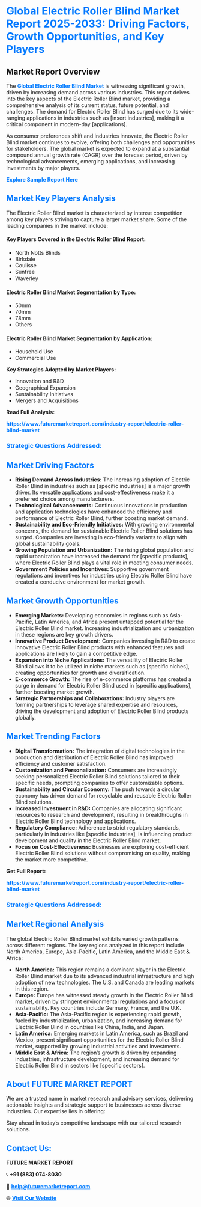<h1 style="color: #007BFF;">Global Electric Roller Blind Market Report 2025-2033: Driving Factors, Growth Opportunities, and Key Players</h1>

<section id="overview">
<h2>Market Report Overview</h2>
<p>The <a href="https://www.futuremarketreport.com/industry-report/electric-roller-blind-market" style="color: #007BFF; text-decoration: none;"><strong>Global Electric Roller Blind Market</strong></a> is witnessing significant growth, driven by increasing demand across various industries. This report delves into the key aspects of the Electric Roller Blind market, providing a comprehensive analysis of its current status, future potential, and challenges. The demand for Electric Roller Blind has surged due to its wide-ranging applications in industries such as [insert industries], making it a critical component in modern-day [applications].</p>
<p>As consumer preferences shift and industries innovate, the Electric Roller Blind market continues to evolve, offering both challenges and opportunities for stakeholders. The global market is expected to expand at a substantial compound annual growth rate (CAGR) over the forecast period, driven by technological advancements, emerging applications, and increasing investments by major players.</p>
</section>

<section id="overview">
<p><a href="https://www.futuremarketreport.com/request-sample/reportId=55377" style="color: #007BFF; text-decoration: none;"><strong>Explore Sample Report Here</strong></a></p>
</section>

<section id="key-players">
<h2 style="color: #007BFF;">Market Key Players Analysis</h2>
<p>The Electric Roller Blind market is characterized by intense competition among key players striving to capture a larger market share. Some of the leading companies in the market include:</p>
<h4>Key Players Covered in the Electric Roller Blind Report:</h4>
<ul><li>North Notts Blinds</li><li>Birkdale</li><li>Coulisse</li><li>Sunfree</li><li>Waverley</li></ul>
<h4>Electric Roller Blind Market Segmentation by Type:</h4>
<ul><li>50mm</li><li>70mm</li><li>78mm</li><li>Others</li></ul>

<h4>Electric Roller Blind Market Segmentation by Application:</h4>
<ul><li>Household Use</li><li>Commercial Use</li></ul>
<p><strong>Key Strategies Adopted by Market Players:</strong></p>
<ul>
<li>Innovation and R&D</li>
<li>Geographical Expansion</li>
<li>Sustainability Initiatives</li>
<li>Mergers and Acquisitions</li>
</ul>
</section>

<section>
<p><strong>Read Full Analysis: </strong></p><a href="https://www.futuremarketreport.com/industry-report/electric-roller-blind-market" style="color: #007BFF; text-decoration: none;"><strong>https://www.futuremarketreport.com/industry-report/electric-roller-blind-market</strong></a>
<h3 style="color: #007BFF;">Strategic Questions Addressed:</h3>
</section>

<section id="driving-factors">
<h2 style="color: #007BFF;">Market Driving Factors</h2>
<ul>
<li><strong>Rising Demand Across Industries:</strong> The increasing adoption of Electric Roller Blind in industries such as [specific industries] is a major growth driver. Its versatile applications and cost-effectiveness make it a preferred choice among manufacturers.</li>
<li><strong>Technological Advancements:</strong> Continuous innovations in production and application technologies have enhanced the efficiency and performance of Electric Roller Blind, further boosting market demand.</li>
<li><strong>Sustainability and Eco-Friendly Initiatives:</strong> With growing environmental concerns, the demand for sustainable Electric Roller Blind solutions has surged. Companies are investing in eco-friendly variants to align with global sustainability goals.</li>
<li><strong>Growing Population and Urbanization:</strong> The rising global population and rapid urbanization have increased the demand for [specific products], where Electric Roller Blind plays a vital role in meeting consumer needs.</li>
<li><strong>Government Policies and Incentives:</strong> Supportive government regulations and incentives for industries using Electric Roller Blind have created a conducive environment for market growth.</li>
</ul>
</section>

<section id="growth-opportunities">
<h2 style="color: #007BFF;">Market Growth Opportunities</h2>
<ul>
<li><strong>Emerging Markets:</strong> Developing economies in regions such as Asia-Pacific, Latin America, and Africa present untapped potential for the Electric Roller Blind market. Increasing industrialization and urbanization in these regions are key growth drivers.</li>
<li><strong>Innovative Product Development:</strong> Companies investing in R&D to create innovative Electric Roller Blind products with enhanced features and applications are likely to gain a competitive edge.</li>
<li><strong>Expansion into Niche Applications:</strong> The versatility of Electric Roller Blind allows it to be utilized in niche markets such as [specific niches], creating opportunities for growth and diversification.</li>
<li><strong>E-commerce Growth:</strong> The rise of e-commerce platforms has created a surge in demand for Electric Roller Blind used in [specific applications], further boosting market growth.</li>
<li><strong>Strategic Partnerships and Collaborations:</strong> Industry players are forming partnerships to leverage shared expertise and resources, driving the development and adoption of Electric Roller Blind products globally.</li>
</ul>
</section>

<section id="trending-factors">
<h2 style="color: #007BFF;">Market Trending Factors</h2>
<ul>
<li><strong>Digital Transformation:</strong> The integration of digital technologies in the production and distribution of Electric Roller Blind has improved efficiency and customer satisfaction.</li>
<li><strong>Customization and Personalization:</strong> Consumers are increasingly seeking personalized Electric Roller Blind solutions tailored to their specific needs, prompting companies to offer customizable options.</li>
<li><strong>Sustainability and Circular Economy:</strong> The push towards a circular economy has driven demand for recyclable and reusable Electric Roller Blind solutions.</li>
<li><strong>Increased Investment in R&D:</strong> Companies are allocating significant resources to research and development, resulting in breakthroughs in Electric Roller Blind technology and applications.</li>
<li><strong>Regulatory Compliance:</strong> Adherence to strict regulatory standards, particularly in industries like [specific industries], is influencing product development and quality in the Electric Roller Blind market.</li>
<li><strong>Focus on Cost-Effectiveness:</strong> Businesses are exploring cost-efficient Electric Roller Blind solutions without compromising on quality, making the market more competitive.</li>
</ul>
</section>

<section>
<p><strong>Get Full Report: </strong></p><a href="https://www.futuremarketreport.com/industry-report/electric-roller-blind-market" style="color: #007BFF; text-decoration: none;"><strong>https://www.futuremarketreport.com/industry-report/electric-roller-blind-market</strong></a>
<h3 style="color: #007BFF;">Strategic Questions Addressed:</h3>
</section>


<section id="regional-analysis">
<h2 style="color: #007BFF;">Market Regional Analysis</h2>
<p>The global Electric Roller Blind market exhibits varied growth patterns across different regions. The key regions analyzed in this report include North America, Europe, Asia-Pacific, Latin America, and the Middle East & Africa:</p>
<ul>
<li><strong>North America:</strong> This region remains a dominant player in the Electric Roller Blind market due to its advanced industrial infrastructure and high adoption of new technologies. The U.S. and Canada are leading markets in this region.</li>
<li><strong>Europe:</strong> Europe has witnessed steady growth in the Electric Roller Blind market, driven by stringent environmental regulations and a focus on sustainability. Key countries include Germany, France, and the U.K.</li>
<li><strong>Asia-Pacific:</strong> The Asia-Pacific region is experiencing rapid growth, fueled by industrialization, urbanization, and increasing demand for Electric Roller Blind in countries like China, India, and Japan.</li>
<li><strong>Latin America:</strong> Emerging markets in Latin America, such as Brazil and Mexico, present significant opportunities for the Electric Roller Blind market, supported by growing industrial activities and investments.</li>
<li><strong>Middle East & Africa:</strong> The region’s growth is driven by expanding industries, infrastructure development, and increasing demand for Electric Roller Blind in sectors like [specific sectors].</li>
</ul>
</section>

<footer>
<h2 style="color: #007BFF;">About FUTURE MARKET REPORT</h2>
<p>We are a trusted name in market research and advisory services, delivering actionable insights and strategic support to businesses across diverse industries. Our expertise lies in offering:</p>

<p>Stay ahead in today’s competitive landscape with our tailored research solutions.</p>

<h2 style="color: #007BFF;">Contact Us:</h2>
<p><strong>FUTURE MARKET REPORT</strong></p>
<p>📞 <strong>+91 (883) 074-8030</strong></p>
<p>📧 <strong><a href="mailto:help@futuremarketreport.com" style="color: #007BFF;">help@futuremarketreport.com</a></strong></p>
<p>🌐 <strong><a href="https://www.futuremarketreport.com/" style="color: #007BFF;">Visit Our Website</a></strong></p>
</footer>